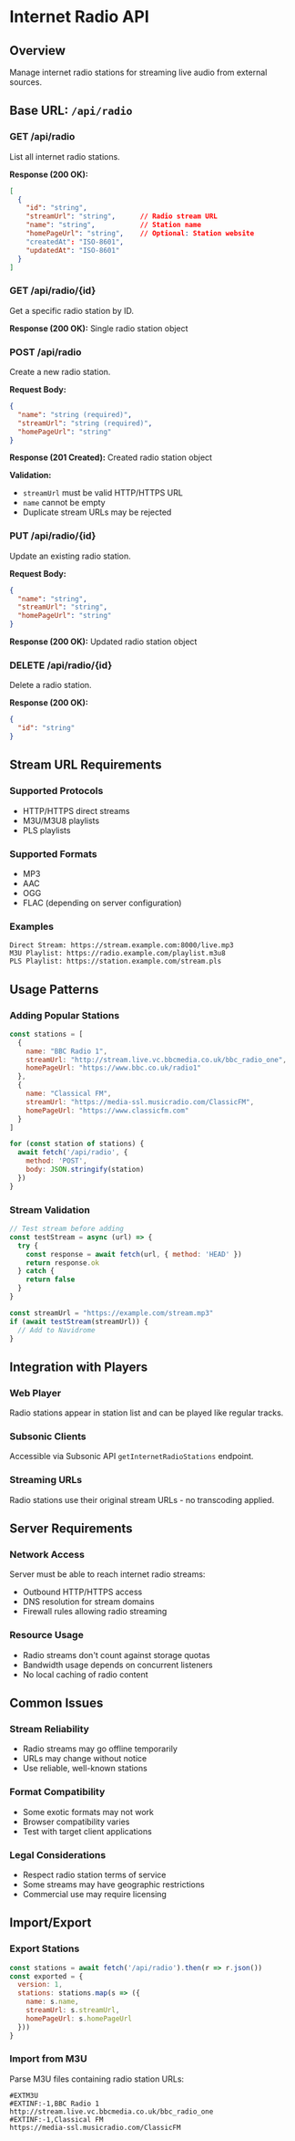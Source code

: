 # Internet Radio API

## Overview
Manage internet radio stations for streaming live audio from external sources.

## Base URL: `/api/radio`

### GET /api/radio
List all internet radio stations.

**Response (200 OK):**
```json
[
  {
    "id": "string",
    "streamUrl": "string",      // Radio stream URL
    "name": "string",           // Station name
    "homePageUrl": "string",    // Optional: Station website
    "createdAt": "ISO-8601",
    "updatedAt": "ISO-8601"
  }
]
```

### GET /api/radio/{id}
Get a specific radio station by ID.

**Response (200 OK):**
Single radio station object

### POST /api/radio
Create a new radio station.

**Request Body:**
```json
{
  "name": "string (required)",
  "streamUrl": "string (required)",
  "homePageUrl": "string"
}
```

**Response (201 Created):**
Created radio station object

**Validation:**
- `streamUrl` must be valid HTTP/HTTPS URL
- `name` cannot be empty
- Duplicate stream URLs may be rejected

### PUT /api/radio/{id}
Update an existing radio station.

**Request Body:**
```json
{
  "name": "string",
  "streamUrl": "string",
  "homePageUrl": "string"
}
```

**Response (200 OK):**
Updated radio station object

### DELETE /api/radio/{id}
Delete a radio station.

**Response (200 OK):**
```json
{
  "id": "string"
}
```

## Stream URL Requirements

### Supported Protocols
- HTTP/HTTPS direct streams
- M3U/M3U8 playlists
- PLS playlists

### Supported Formats
- MP3
- AAC
- OGG
- FLAC (depending on server configuration)

### Examples
```
Direct Stream: https://stream.example.com:8000/live.mp3
M3U Playlist: https://radio.example.com/playlist.m3u8
PLS Playlist: https://station.example.com/stream.pls
```

## Usage Patterns

### Adding Popular Stations
```javascript
const stations = [
  {
    name: "BBC Radio 1",
    streamUrl: "http://stream.live.vc.bbcmedia.co.uk/bbc_radio_one",
    homePageUrl: "https://www.bbc.co.uk/radio1"
  },
  {
    name: "Classical FM",
    streamUrl: "https://media-ssl.musicradio.com/ClassicFM",
    homePageUrl: "https://www.classicfm.com"
  }
]

for (const station of stations) {
  await fetch('/api/radio', {
    method: 'POST',
    body: JSON.stringify(station)
  })
}
```

### Stream Validation
```javascript
// Test stream before adding
const testStream = async (url) => {
  try {
    const response = await fetch(url, { method: 'HEAD' })
    return response.ok
  } catch {
    return false
  }
}

const streamUrl = "https://example.com/stream.mp3"
if (await testStream(streamUrl)) {
  // Add to Navidrome
}
```

## Integration with Players

### Web Player
Radio stations appear in station list and can be played like regular tracks.

### Subsonic Clients
Accessible via Subsonic API `getInternetRadioStations` endpoint.

### Streaming URLs
Radio stations use their original stream URLs - no transcoding applied.

## Server Requirements

### Network Access
Server must be able to reach internet radio streams:
- Outbound HTTP/HTTPS access
- DNS resolution for stream domains
- Firewall rules allowing radio streaming

### Resource Usage
- Radio streams don't count against storage quotas
- Bandwidth usage depends on concurrent listeners
- No local caching of radio content

## Common Issues

### Stream Reliability
- Radio streams may go offline temporarily
- URLs may change without notice
- Use reliable, well-known stations

### Format Compatibility
- Some exotic formats may not work
- Browser compatibility varies
- Test with target client applications

### Legal Considerations
- Respect radio station terms of service
- Some streams may have geographic restrictions
- Commercial use may require licensing

## Import/Export

### Export Stations
```javascript
const stations = await fetch('/api/radio').then(r => r.json())
const exported = {
  version: 1,
  stations: stations.map(s => ({
    name: s.name,
    streamUrl: s.streamUrl,
    homePageUrl: s.homePageUrl
  }))
}
```

### Import from M3U
Parse M3U files containing radio station URLs:
```
#EXTM3U
#EXTINF:-1,BBC Radio 1
http://stream.live.vc.bbcmedia.co.uk/bbc_radio_one
#EXTINF:-1,Classical FM  
https://media-ssl.musicradio.com/ClassicFM
```